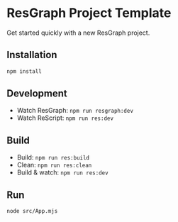 # ResGraph Project Template

Get started quickly with a new ResGraph project.

## Installation

```sh
npm install
```

## Development

- Watch ResGraph: `npm run resgraph:dev`
- Watch ReScript: `npm run res:dev`

## Build

- Build: `npm run res:build`
- Clean: `npm run res:clean`
- Build & watch: `npm run res:dev`

## Run

```sh
node src/App.mjs
```
